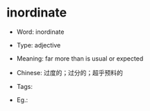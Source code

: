 # inordinate

- Word: inordinate

- Type: adjective
- Meaning: far more than is usual or expected
- Chinese: 过度的；过分的；超乎预料的
- Tags: 
- Eg.: 

